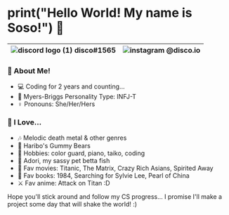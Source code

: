 
# **print("Hello World! My name is Soso!")** :wave: 


| ![discord logo (1)](https://user-images.githubusercontent.com/80224791/181578951-88f1920b-8d19-44bc-ba29-90346400b18a.png) disco#1565 | ![instagram](https://user-images.githubusercontent.com/80224791/181579545-c8ea1583-e8b5-4aec-8197-3dddb72ce599.png) @disco.io |
| -------------  | -------------  |

### :book: About Me!

- :computer: Coding for 2 years and counting...
- :brain: Myers-Briggs Personality Type: INFJ-T 
- :female_sign: Pronouns: She/Her/Hers

### :sparkling_heart: I Love...

- :notes: Melodic death metal & other genres
- :lollipop: Haribo's Gummy Bears
- :crossed_flags: Hobbies: color guard, piano, taiko, coding
- :flags: Adori, my sassy pet betta fish
- :popcorn: Fav movies: Titanic, The Matrix, Crazy Rich Asians, Spirited Away
- :book: Fav books: 1984, Searching for Sylvie Lee, Pearl of China
- :crossed_swords: Fav anime: Attack on Titan :D


Hope you'll stick around and follow my CS progress... I promise I'll make a project some day that will shake the world! :)
